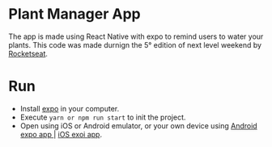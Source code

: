 # Plant Manager App

The app is made using React Native with expo to remind users to water your plants. 
This code was made durnign the 5° edition of next level weekend by [Rocketseat](https://rocketseat.com.br/).

# Run
- Install [expo](https://docs.expo.io/get-started/installation/) in your computer.
- Execute ```yarn or npm run start``` to init the project.
- Open using iOS or Android emulator, or your own device using [Android expo app ](https://play.google.com/store/apps/details?id=host.exp.exponent) | [iOS exoi app](https://apps.apple.com/br/app/expo-go/id982107779).
